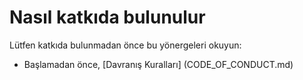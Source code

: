# Nasıl katkıda bulunulur

Lütfen katkıda bulunmadan önce bu yönergeleri okuyun:

- Başlamadan önce, [Davranış Kuralları] (CODE_OF_CONDUCT.md)
